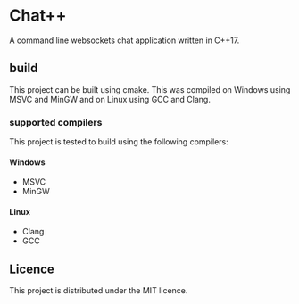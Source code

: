 # Chat++
A command line websockets chat application written in C++17.
## build
This project can be built using cmake.
This was compiled on Windows using MSVC and MinGW and on Linux using GCC and Clang.
### supported compilers
This project is tested to build using the following compilers:
#### Windows
- MSVC
- MinGW
#### Linux
- Clang
- GCC

## Licence
This project is distributed under the MIT licence.